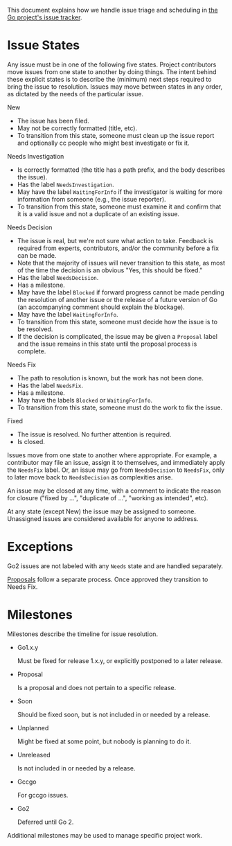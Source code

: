 This document explains how we handle issue triage and scheduling in [the Go project's issue tracker](http://golang.org/issue).

# Issue States

Any issue must be in one of the following five states. Project contributors move issues from one state to another by doing things. The intent behind these explicit states is to describe the (minimum) next steps required to bring the issue to resolution. Issues may move between states in any order, as dictated by the needs of the particular issue.

New
- The issue has been filed.
- May not be correctly formatted (title, etc).
- To transition from this state, someone must clean up the issue report and optionally cc people who might best investigate or fix it.

Needs Investigation
- Is correctly formatted (the title has a path prefix, and the body describes the issue).
- Has the label `NeedsInvestigation`.
- May have the label `WaitingForInfo` if the investigator is waiting for more information from someone (e.g., the issue reporter).
- To transition from this state, someone must examine it and confirm that it is a valid issue and not a duplicate of an existing issue.

Needs Decision
- The issue is real, but we're not sure what action to take. Feedback is required from experts, contributors, and/or the community before a fix can be made.
- Note that the majority of issues will never transition to this state, as most of the time the decision is an obvious "Yes, this should be fixed."
- Has the label `NeedsDecision`.
- Has a milestone.
- May have the label `Blocked` if forward progress cannot be made pending the resolution of another issue or the release of a future version of Go (an accompanying comment should explain the blockage).
- May have the label `WaitingForInfo`.
- To transition from this state, someone must decide how the issue is to be resolved.
- If the decision is complicated, the issue may be given a `Proposal` label and the issue remains in this state until the proposal process is complete.

Needs Fix
- The path to resolution is known, but the work has not been done.
- Has the label `NeedsFix`.
- Has a milestone.
- May have the labels `Blocked` or `WaitingForInfo`.
- To transition from this state, someone must do the work to fix the issue.

Fixed
- The issue is resolved. No further attention is required.
- Is closed.

Issues move from one state to another where appropriate. For example, a contributor may file an issue, assign it to themselves, and immediately apply the `NeedsFix` label. Or, an issue may go from `NeedsDecision` to `NeedsFix`, only to later move back to `NeedsDecision` as complexities arise.

An issue may be closed at any time, with a comment to indicate the reason for closure ("fixed by …", "duplicate of …", "working as intended", etc).

At any state (except New) the issue may be assigned to someone.
Unassigned issues are considered available for anyone to address.

# Exceptions

Go2 issues are not labeled with any `Needs` state and are handled separately.

[Proposals](https://github.com/golang/proposal/) follow a separate process. Once approved they transition to Needs Fix.

# Milestones
Milestones describe the timeline for issue resolution.

- Go1.x.y

    Must be fixed for release 1.x.y, or explicitly postponed to a later release.

- Proposal

    Is a proposal and does not pertain to a specific release.

- Soon

    Should be fixed soon, but is not included in or needed by a release.

- Unplanned

    Might be fixed at some point, but nobody is planning to do it.

- Unreleased

    Is not included in or needed by a release.

- Gccgo

    For gccgo issues.

- Go2

    Deferred until Go 2.

Additional milestones may be used to manage specific project work.